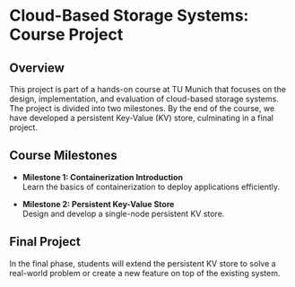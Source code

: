 
# Cloud-Based Storage Systems: Course Project

## Overview
This project is part of a hands-on course at TU Munich that focuses on the design, implementation, and evaluation of cloud-based storage systems. The project is divided into two milestones. By the end of the course, we have developed a persistent Key-Value (KV) store, culminating in a final project.

## Course Milestones
- **Milestone 1: Containerization Introduction**  
  Learn the basics of containerization to deploy applications efficiently.
  
- **Milestone 2: Persistent Key-Value Store**  
  Design and develop a single-node persistent KV store.

## Final Project
In the final phase, students will extend the persistent KV store to solve a real-world problem or create a new feature on top of the existing system.
